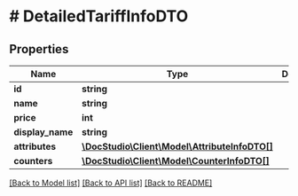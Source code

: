 # # DetailedTariffInfoDTO

## Properties

Name | Type | Description | Notes
------------ | ------------- | ------------- | -------------
**id** | **string** |  | [optional]
**name** | **string** |  | [optional]
**price** | **int** |  | [optional]
**display_name** | **string** |  | [optional]
**attributes** | [**\DocStudio\Client\Model\AttributeInfoDTO[]**](AttributeInfoDTO.md) |  | [optional]
**counters** | [**\DocStudio\Client\Model\CounterInfoDTO[]**](CounterInfoDTO.md) |  | [optional]

[[Back to Model list]](../../README.md#models) [[Back to API list]](../../README.md#endpoints) [[Back to README]](../../README.md)
